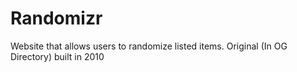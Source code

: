 # Randomizr
Website that allows users to randomize listed items. Original (In OG Directory) built in 2010
